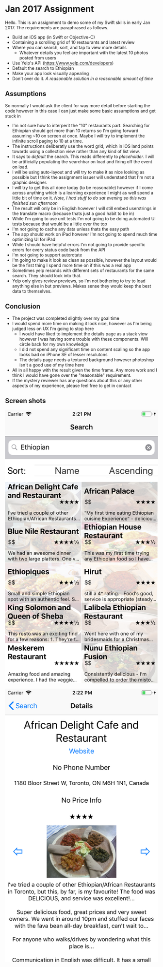#  Jan 2017 Assignment

Hello. This is an assignment to demo some of my Swift skills in early Jan 2017. The requirements are paraphrased as follows.

* Build an iOS app (in Swift or Objective-C)
* Containing a scrolling grid of 10 restaurants and latest review
* Where you can search, sort, and tap to view more details 
    * Whatever details you feel are important with the latest 10 photos posted from users
* Use Yelp's API (https://www.yelp.com/developers)
* Default the search to Ethiopian
* Make your app look visually appealing
* Don't over do it. *A reasonable solution in a reasonable amount of time*

## Assumptions

So normally I would ask the client for way more detail before starting the code however in this case I can just make some basic assumptions and get stuck in

* I'm not sure how to interperit the "10" restaurants part. Searching for Ethiopian should get more than 10 returns so I'm going forward assuming ~10 on screen at once. Maybe I will try to implement the infinite scroll paging to 10 at a time.
* The instructions deliberatly use the word grid, which in iOS land points towards using a collection view rather than any kind of list view.
* It says to *default* the search. This reads differently to *placeholder*. I will be artificially populating the searchbar on load and firing off the event on load.
* I will be using auto-layout and will try to make it as nice looking as possible but I think the assignment issuer will understand that I'm not a graphic designer.
* I will try to get this all done today (to be reasonable) however if I come across anything which is a learning experience I might as well spend a little bit of time on it. *Note, I had stuff to do sat evening so this was finished sun afternoon*
* The result will only be in English however I will still embed userstrings in the translate macro (because thats just a good habit to be in)
* While I'm going to use unit tests I'm not going to be doing automated UI tests because that would be a little over the top
* I'm not going to cache any data unless thats the easy path
* The app should work on iPad however I'm not going to spend much time optimizing UI for iPad
* While I should have helpful errors I'm not going to provide specific errors for every status code back from the API
* I'm not going to support autorotate
* I'm going to make it look as clean as possible, however the layout would be the first thing I spend more time on if this was a real app
* Sometimes yelp resonds with different sets of restaurants for the same search. They should look into that.
* Yelp only gives review previews, so I'm not bothering to try to load anything else in but previews. Makes sense they would keep the best data to themselves.

## Conclusion
* The project was completed slightly over my goal time
* I would spend more time on making it look nice, however as I'm being judged less on UX I'm going to stop here
    * I would have liked to implement the details page as a stack view however I was having some trouble with these components. Will circle back for my own knowledge
    * I did not spend any significant time on content scaling so the app looks bad on iPhone SE of lesser resolutons
    * The details page needs a textured background however photoshop isn't a good use of my time here
* All in all happy with the result given the time frame. Any more work and I think I would have gone over the "reasonable" requirement.
* If the mystery reviewer has any questions about this or any other aspects of my experience, please feel free to get in contact

## Screen shots

![Search screen](https://github.com/brendanseabrook/Jan2017Assignment/blob/master/Simulator%20Screen%20Shot%20-%20iPhone%208%20-%202018-01-14%20at%2014.21.24.png?raw=true)

![Details screen](https://github.com/brendanseabrook/Jan2017Assignment/blob/master/Simulator%20Screen%20Shot%20-%20iPhone%208%20-%202018-01-14%20at%2014.22.31.png?raw=true)

